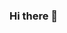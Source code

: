 ### Hi there 👋

<!--
**sarahjstrong/sarahjstrong** is a ✨ _special_ ✨ repository because its `README.md` (this file) appears on your GitHub profile.

Here are some ideas to get you started:

I'm a software programming student at Tech Elevator.
I'm currently learning and absorbing all this new information here and excited to grow as a programmer.
I'd love to meet some friends through this program that are passionate about proramming and are willing to help me learn.
You can reach me by email, artbysarahjessicastrong@gmail.com
My pronouns are she/her/hers
Fun Fact: I'm a HUGE bookworm! I will talk books all day, everyday. 


-->

